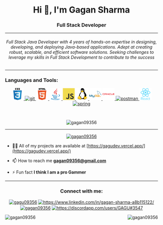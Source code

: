 <h1 align="center">Hi 👋, I'm Gagan Sharma</h1>
<h3 align="center"> Full Stack Developer </h3>

--------------------------------------------------------------------------------------------------------------------------------------------------------------------------------------------------------------------------------------------------------------------
<h6 align="center"> Full Stack Java Developer with 4 years of hands-on expertise in designing, developing, and deploying Java-based applications. Adept at creating robust, scalable, and efficient software solutions. Seeking challenges to leverage my skills in Full Stack Development to contribute to the success</h6>

--------------------------------------------------------------------------------------------------------------------------------------------------------------------------------------------------------------------------------------------------------------------

<h3 align="left">Languages and Tools:</h3>
<p align="center"> <a href="https://www.w3schools.com/css/" target="_blank" rel="noreferrer"> <img src="https://raw.githubusercontent.com/devicons/devicon/master/icons/css3/css3-original-wordmark.svg" alt="css3" width="40" height="40"/> </a>  <a href="https://git-scm.com/" target="_blank" rel="noreferrer"> <img src="https://www.vectorlogo.zone/logos/git-scm/git-scm-icon.svg" alt="git" width="40" height="40"/> </a> <a href="https://www.w3.org/html/" target="_blank" rel="noreferrer"> <img src="https://raw.githubusercontent.com/devicons/devicon/master/icons/html5/html5-original-wordmark.svg" alt="html5" width="40" height="40"/> </a> <a href="https://www.java.com" target="_blank" rel="noreferrer"> <img src="https://raw.githubusercontent.com/devicons/devicon/master/icons/java/java-original.svg" alt="java" width="40" height="40"/> </a> <a href="https://developer.mozilla.org/en-US/docs/Web/JavaScript" target="_blank" rel="noreferrer"> <img src="https://raw.githubusercontent.com/devicons/devicon/master/icons/javascript/javascript-original.svg" alt="javascript" width="40" height="40"/> </a> <a href="https://www.linux.org/" target="_blank" rel="noreferrer"> <img src="https://raw.githubusercontent.com/devicons/devicon/master/icons/linux/linux-original.svg" alt="linux" width="40" height="40"/> </a> <a href="https://www.mysql.com/" target="_blank" rel="noreferrer"> <img src="https://raw.githubusercontent.com/devicons/devicon/master/icons/mysql/mysql-original-wordmark.svg" alt="mysql" width="40" height="40"/> </a> <a href="https://www.oracle.com/" target="_blank" rel="noreferrer"> <img src="https://raw.githubusercontent.com/devicons/devicon/master/icons/oracle/oracle-original.svg" alt="oracle" width="40" height="40"/> </a> <a href="https://postman.com" target="_blank" rel="noreferrer"> <img src="https://www.vectorlogo.zone/logos/getpostman/getpostman-icon.svg" alt="postman" width="40" height="40"/> </a> <a href="https://reactjs.org/" target="_blank" rel="noreferrer"> <img src="https://raw.githubusercontent.com/devicons/devicon/master/icons/react/react-original-wordmark.svg" alt="react" width="40" height="40"/> </a> <a href="https://spring.io/" target="_blank" rel="noreferrer"> <img src="https://www.vectorlogo.zone/logos/springio/springio-icon.svg" alt="spring" width="40" height="40"/> </a> </p>
</br>
<p align="center"> <img src="https://komarev.com/ghpvc/?username=gagan09356&label=Profile%20views&color=0e75b6&style=flat" alt="gagan09356" /> </p>


--------------------------------------------------------------------------------------------------------------------------------------------------------------------------------------------------------------------------------------------------------------------


<p align="center"> <a href="https://github.com/ryo-ma/github-profile-trophy"><img src="https://github-profile-trophy.vercel.app/?username=gagan09356" alt="gagan09356" /></a> </p>

- 👨‍💻 All of my projects are available at [https://gagudev.vercel.app/](https://gagudev.vercel.app/)

- 📫 How to reach me **gagan09356@gmail.com**

- ⚡ Fun fact **I think I am a pro Gammer**

--------------------------------------------------------------------------------------------------------------------------------------------------------------------------------------------------------------------------------------------------------------------


<h3 align="center">Connect with me:</h3>
<p align="center">
<a href="https://twitter.com/gagu09356" target="blank"><img align="center" src="https://raw.githubusercontent.com/rahuldkjain/github-profile-readme-generator/master/src/images/icons/Social/twitter.svg" alt="gagu09356" height="30" width="40" /></a>
<a href="https://linkedin.com/in/https://www.linkedin.com/in/gagan-sharma-a8b115122/" target="blank"><img align="center" src="https://raw.githubusercontent.com/rahuldkjain/github-profile-readme-generator/master/src/images/icons/Social/linked-in-alt.svg" alt="https://www.linkedin.com/in/gagan-sharma-a8b115122/" height="30" width="40" /></a>
<a href="https://www.hackerrank.com/gagan09356" target="blank"><img align="center" src="https://raw.githubusercontent.com/rahuldkjain/github-profile-readme-generator/master/src/images/icons/Social/hackerrank.svg" alt="gagan09356" height="30" width="40" /></a>
<a href="https://discord.gg/https://discordapp.com/users/GAGU#3547" target="blank"><img align="center" src="https://raw.githubusercontent.com/rahuldkjain/github-profile-readme-generator/master/src/images/icons/Social/discord.svg" alt="https://discordapp.com/users/GAGU#3547" height="30" width="40" /></a>
</p>



<p><img align="left" src="https://github-readme-stats.vercel.app/api/top-langs?username=gagan09356&show_icons=true&locale=en&layout=compact" alt="gagan09356" /></p>

<p>&nbsp;<img align="right" src="https://github-readme-stats.vercel.app/api?username=gagan09356&show_icons=true&locale=en" alt="gagan09356" /></p>
